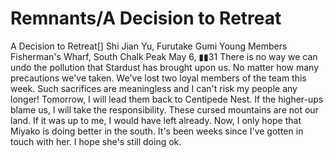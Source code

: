 # Remnants/A Decision to Retreat

A Decision to Retreat[]
Shi Jian Yu, Furutake Gumi Young Members
Fisherman's Wharf, South Chalk Peak
May 6, ▮▮31
There is no way we can undo the pollution that Stardust has brought upon us. No matter how many precautions we've taken. We've lost two loyal members of the team this week. Such sacrifices are meaningless and I can't risk my people any longer! Tomorrow, I will lead them back to Centipede Nest. If the higher-ups blame us, I will take the responsibility.
These cursed mountains are not our land. If it was up to me, I would have left already. Now, I only hope that Miyako is doing better in the south. It's been weeks since I've gotten in touch with her. I hope she's still doing ok.
